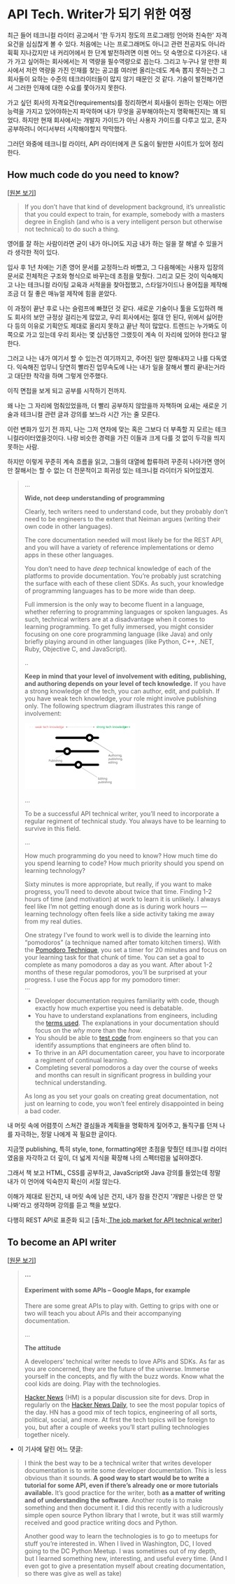 # API Tech. Writer가 되기 위한 여정



최근 들어 테크니컬 라이터 공고에서 '한 두가지 정도의 프로그래밍 언어와 친숙한' 자격요건을 심심찮게 볼 수 있다. 처음에는 나는 프로그래머도 아니고 관련 전공자도 아니라 휙휙 지나갔지만 내 커리어에서 한 단계 발전하려면 이젠 어느 덧 숙명으로 다가온다. 내가 가고 싶어하는 회사에서는 저 역량을 필수역량으로 꼽는다. 그리고 누구나 알 만한 회사에서 저런 역량을 가진 인재를 찾는 공고를 여러번 올리는데도 계속 뽑지 못하는건 그 회사들이 요하는 수준의 테크라이터들이 많지 않기 때문인 것 같다. 기술이 발전해가면서 그러한 인재에 대한 수요를 쫓아가지 못한다.

가고 싶던 회사의 자격요건\(requirements\)를 정리하면서 회사들이 원하는 인재는 어떤 능력을 가지고 있어야하는지 파악하며 내가 무엇을 공부해야하는지 명확해진지는 꽤 되었다. 하지만 현재 회사에서는 개발자 가이드가 아닌 사용자 가이드를 다루고 있고, 혼자 공부하려니 어디서부터 시작해야할지 막막했다. 

그러던 와중에 테크니컬 라이터, API 라이터에게 큰 도움이 될만한 사이트가 있어 정리한다.

## How much code do you need to know?

 \[[원본 보기](https://idratherbewriting.com/learnapidoc/jobapis_overview.html)\]

> If you don’t have that kind of development background, it’s unrealistic that you could expect to train, for example, somebody with a masters degree in English \(and who is a very intelligent person but otherwise not technical\) to do such a thing.

영어를 잘 하는 사람이라면 굳이 내가 아니어도 지금 내가 하는 일을 잘 해낼 수 있을거라 생각한 적이 있다. 

입사 후 1년 차에는 기존 영어 문서를 교정하느라 바빴고, 그 다음해에는 사용자 입장의 문서로 전체적은 구조와 형식으로 바꾸는데 초점을 맞췄다. 그리고 모든 것이 익숙해지고 나는 테크니컬 라이팅 교육과 서적을을 찾아접했고, 스타일가이드나 용어집을 제작해 조금 더 질 좋은 매뉴얼 제작에 힘을 쏟았다. 

이 과정이 끝난 후로 나는 슬럼프에 빠졌던 것 같다. 새로운 기술이나 툴을 도입하려 해도 회사의 보안 규정상 걸리는게 많았고, 우리 회사에서는 절대 안 된다, 위에서 싫어한다 등의 이유로 기획안도 제대로 올리지 못하고 끝난 적이 많았다. 트렌드는 누가봐도 이쪽으로 가고 있는데 우리 회사는 몇 십년동안 그랬듯이 계속 이 자리에 있어야 한다고 말한다. 

그러고 나는 내가 여기서 할 수 있는건 여기까지고, 주어진 일만 잘해내자고 나를 다독였다. 익숙해진 업무니 당연히 빨라진 업무속도에 나는 내가 일을 잘해서  빨리 끝내는거라고  대단한 착각을 하며 그렇게 안주했다. 

이직 면접을 보게 되고 공부를 시작하기 전까지.

왜 나는 그 자리에 멈춰있었을까, 더 빨리 공부하지 않았을까 자책하며 요새는 새로운 기술과 테크니컬 관련 글과 강의를 보느라 시간 가는 줄 모른다. 

이런 변화가 있기 전 까지, 나는 그저 연차에 맞는 혹은 그보다 더 부족할 지 모르는 테크니컬라이터였을것이다.  나랑 비슷한 경력을 가진 이들과 크게 다를 것 없이 두각을 띄지 못하는 사람.

하지만 이렇게 꾸준히 계속 흐름을 읽고, 그들의 대열에 합류하려 꾸준히 나아가면  영어만 잘해서는 할 수 없는 더 전문적이고 희귀성 있는 테크니컬 라이터가 되어있겠지. 

> ...
>
> **Wide, not deep understanding of programming**
>
> Clearly, tech writers need to understand code, but they probably don’t need to be engineers to the extent that Neiman argues \(writing their own code in other languages\).
>
>  The core documentation needed will most likely be for the REST API, and you will have a variety of reference implementations or demo apps in these other languages.
>
> You don’t need to have _deep_ technical knowledge of each of the platforms to provide documentation. You’re probably just scratching the surface with each of these client SDKs. As such, your knowledge of programming languages has to be more wide than deep.
>
> Full immersion is the only way to become fluent in a language, whether referring to programming languages or spoken languages. As such, technical writers are at a disadvantage when it comes to learning programming. To get fully immersed, you might consider focusing on one core programming language \(like Java\) and only briefly playing around in other languages \(like Python, C++, .NET, Ruby, Objective C, and JavaScript\).
>
> ..
>
> **Keep in mind that your level of involvement with editing, publishing, and authoring depends on your level of tech knowledge.** If you have a strong knowledge of the tech, you can author, edit, and publish. If you have weak tech knowledge, your role might involve publishing only. The following spectrum diagram illustrates this range of involvement:  
>
>
> ![](../.gitbook/assets/image%20%2853%29.png)
>
> ...
>
> To be a successful API technical writer, you’ll need to incorporate a regular regiment of technical study. You always have to be learning to survive in this field.
>
> ...
>
> How much programming do you need to know? How much time do you spend learning to code? How much priority should you spend on learning technology?
>
> Sixty minutes is more appropriate, but really, if you want to make progress, you’ll need to devote about twice that time. Finding 1-2 hours of time \(and motivation\) at work to learn it is unlikely. I always feel like I’m not getting enough done as is during work hours — learning technology often feels like a side activity taking me away from my real duties.
>
>  One strategy I’ve found to work well is to divide the learning into “pomodoros” \(a technique named after tomato kitchen timers\). With the [Pomodoro Technique](https://francescocirillo.com/pages/pomodoro-technique), you set a timer for 20 minutes and focus on your learning task for that chunk of time. You can set a goal to complete as many pomodoros a day as you want. After about 1-2 months of these regular pomodoros, you’ll be surprised at your progress. I use the Focus app for my pomodoro timer:  
> ...
>
>
>
> * Developer documentation requires familiarity with code, though exactly how much expertise you need is debatable.
> * You have to understand explanations from engineers, including the [terms used](https://idratherbewriting.com/learnapidoc/docapis_glossary_section.html). The explanations in your documentation should focus on the _why_ more than the _how_.
> * You should be able to [test code](https://idratherbewriting.com/learnapidoc/testingdocs_overview.html) from engineers so that you can identify assumptions that engineers are often blind to.
> * To thrive in an API documentation career, you have to incorporate a regiment of continual learning.
> * Completing several pomodoros a day over the course of weeks and months can result in significant progress in building your technical understanding.
>
> As long as you set your goals on creating great documentation, not just on learning to code, you won’t feel entirely disappointed in being a bad coder.



내 머릿 속에 어렴풋이 스쳐간 결심들과 계획들을 명확하게 짚어주고, 돌직구를 던져 나를 자극하는, 정말 나에게 꼭 필요한 글이다. 

지금껏 publishing, 특히 style, tone, formatting에만 초점을 맞췄던 테크니컬 라이터였음을 자각하고 더 깊이, 더 넓게 지식을 확장해 나의 스펙터럼을 넓혀야겠다. 







그래서 책 보고 HTML, CSS를 공부하고, JavaScript와 Java 강의를 들었는데 정말 내가 이 언어에 익숙한지 확신이 서질 않는다.

이해가 제대로 된건지, 내 머릿 속에 남은 건지, 내가 잠을 잔건지 '개발은 나랑은 안 맞나봐'라고 생각하며 강의를 듣고 책을 보았다.

다행히 REST API로 표준화 되고 \[출처:[ The job market for API technical writer](https://idratherbewriting.com/learnapidoc/jobapis_overview.html)\]

## To become an API writer 

\[[원문 보기](https://ffeathers.wordpress.com/2013/08/17/how-to-become-an-api-technical-writer/)\]

> **...**
>
> #### Experiment with some APIs – Google Maps, for example
>
> There are some great APIs to play with. Getting to grips with one or two will teach you about APIs and their accompanying documentation.
>
> ...
>
> **The attitude**
>
> A developers’ technical writer needs to love APIs and SDKs. As far as you are concerned, they are the future of the universe. Immerse yourself in the concepts, and fly with the buzz words. Know what the cool kids are doing. Play with the technologies.
>
> [Hacker News](https://news.ycombinator.com/) \(HM\) is a popular discussion site for devs. Drop in regularly on the [Hacker News Daily](http://www.daemonology.net/hn-daily/), to see the most popular topics of the day. HN has a good mix of tech topics, engineering of all sorts, political, social, and more. At first the tech topics will be foreign to you, but after a couple of weeks you’ll start pulling technologies together nicely.

+ 이 기사에 달린 어느 댓글:

> I think the best way to be a technical writer that writes developer documentation is to write some developer documentation. This is less obvious than it sounds. **A good way to start would be to write a tutorial for some API, even if there’s already one or more tutorials available.** It’s good practice for the writer, both **as a matter of writing and of understanding the software**. Another route is to make something and then document it. I did this recently with a ludicrously simple open source Python library that I wrote, but it was still warmly received and good practice writing docs and Python.
>
> Another good way to learn the technologies is to go to meetups for stuff you’re interested in. When I lived in Washington, DC, I loved going to the DC Python Meetup. I was sometimes out of my depth, but I learned something new, interesting, and useful every time. \(And I even got to give a presentation myself about creating documentation, so there was give as well as take\)

